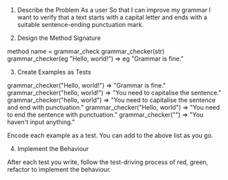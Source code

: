 1. Describe the Problem
As a user
So that I can improve my grammar
I want to verify that a text starts with a capital letter and ends with a suitable sentence-ending punctuation mark.

2. Design the Method Signature

method name = grammar_check
grammar_checker(str)
grammar_checker(eg "Hello, world!") => eg "Grammar is fine."

3. Create Examples as Tests

grammar_checker("Hello, world!") =>  "Grammar is fine."
grammar_checker("hello, world!") => "You need to capitalise the sentence."
grammar_checker("hello, world") => "You need to capitalise the sentence and end with punctuation."
grammar_checker("Hello, world") => "You need to end the sentence with punctuation."
grammar_checker("") => "You haven't input anything."

Encode each example as a test. You can add to the above list as you go.

4. Implement the Behaviour

After each test you write, follow the test-driving process of red, green, refactor to implement the behaviour.